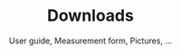 ---
layout: downloads

lang: en
namespace: downloads
permalink: /en/downloads/

categories: support

title: Downloads
subtitle: User guide, Measurement form, Pictures, ...

hero-image: material-0527.jpg
hero-style:
---